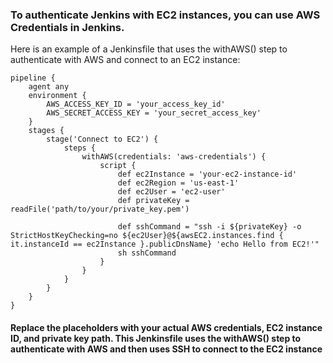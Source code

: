 ### To authenticate Jenkins with EC2 instances, you can use AWS Credentials in Jenkins. 

Here is an example of a Jenkinsfile that uses the withAWS() step to authenticate with AWS and connect to an EC2 instance:
```
pipeline {
    agent any
    environment {
        AWS_ACCESS_KEY_ID = 'your_access_key_id'
        AWS_SECRET_ACCESS_KEY = 'your_secret_access_key'
    }
    stages {
        stage('Connect to EC2') {
            steps {
                withAWS(credentials: 'aws-credentials') {
                    script {
                        def ec2Instance = 'your-ec2-instance-id'
                        def ec2Region = 'us-east-1'
                        def ec2User = 'ec2-user'
                        def privateKey = readFile('path/to/your/private_key.pem')

                        def sshCommand = "ssh -i ${privateKey} -o StrictHostKeyChecking=no ${ec2User}@${awsEC2.instances.find { it.instanceId == ec2Instance }.publicDnsName} 'echo Hello from EC2!'"
                        sh sshCommand
                    }
                }
            }
        }
    }
}
```

#### Replace the placeholders with your actual AWS credentials, EC2 instance ID, and private key path. This Jenkinsfile uses the withAWS() step to authenticate with AWS and then uses SSH to connect to the EC2 instance
